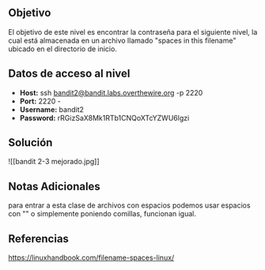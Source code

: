 ## Objetivo
El objetivo de este nivel es encontrar la contraseña para el siguiente nivel, la cual está almacenada en un archivo llamado "spaces in this filename" ubicado en el directorio de inicio.
## Datos de acceso al nivel
- **Host:** ssh bandit2@bandit.labs.overthewire.org -p 2220
- **Port:** 2220 -
- **Username:** bandit2 
- **Password:** rRGizSaX8Mk1RTb1CNQoXTcYZWU6lgzi
## Solución
![[bandit 2-3 mejorado.jpg]]
## Notas Adicionales
para entrar a esta clase de archivos con espacios podemos usar espacios con "\" o simplemente poniendo comillas, funcionan igual.

## Referencias

https://linuxhandbook.com/filename-spaces-linux/